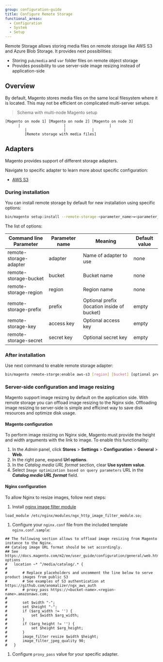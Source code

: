 ```yaml
---
group: configuration-guide
title: Configure Remote Storage
functional_areas:
  - Configuration
  - System
  - Setup
---
```


Remote Storage allows storing media files on remote storage like AWS S3 and Azure Blob Storage. It provides next possibilities:

- Storing `pub/media` and `var` folder files on remote object storage
- Provides possibility to use server-side image resizing instead of application-side

## Overview

By default, Magento stores media files on the same local filesystem where it is located. This may not be efficient on complicated multi-server setups.

> Schema with multi-node Magento setup

```
[Magento on node 1] [Magento on node 2] [Magento on node 3]
      |                    |                    |
         |                 |            |
         [Remote storage with media files]
```

## Adapters

Magento provides support of different storage adapters.

Navigate to specific adapter to learn more about specific configuration:

- [AWS S3]

### During installation

You can install remote storage by default for new installation using specific options:

```bash
bin/magento setup:install --remote-storage-<parameter_name>=<parameter_value>
```

The list of options:

|Command line Parameter|Parameter name|Meaning|Default value|
|--- |--- |--- |--- |
|remote-storage-adapter|adapter|Name of adapter to use|none|
|remote-storage-bucket|bucket|Bucket name|none|
|remote-storage-region|region|Region name|none|
|remote-storage-prefix|prefix|Optional prefix (location inside of bucket)|empty|
|remote-storage-key|access key|Optional access key|empty|
|remote-storage-secret|secret key|Optional secret key|empty|

### After installation

Use next command to enable remote storage adapter:

```bash
bin/magento remote-storge:enable aws-s3 [region] [bucket] [optional prefix] --access-key=[optional-access-key] --secret-key=[optional-secret-key]
```

### Server-side configuration and image resizing

Magento support image resizng by default on the application side. With remote storage you can offload image resizing to the Nginx side.
Offloading image resizing to server-side is simple and efficinet way to save disk resources and optimize disk usage.

#### Magento configuration

To perform image resizing on Nginx side, Magento must provide the height and width arguments with the link to image.
To enable this functionality:

1. In the _Admin_ panel, click **Stores** > **Settings** > **Configuration** > **General** > **Web**.
1. In the right pane, expand **Url options**.
1. In the _Catalog media URL format_ section, clear **Use system value**.
1. Select `Image optimization based on query parameters` URL in the **_Catalog media URL format_** field.

#### Nginx configuration

To allow Nginx to resize images, follow next steps:

1. Install [nginx image filter module]
```
load_module /etc/nginx/modules/ngx_http_image_filter_module.so;
```

1. Configure your `nginx.conf` file from the included template `nginx.conf.sample`:

```
## The following section allows to offload image resizing from Magento instance to the Nginx.
## Catalog image URL format should be set accordingly.
## See https://docs.magento.com/m2/ee/user_guide/configuration/general/web.html#url-options
#   location ~* ^/media/catalog/.* {
#
#       # Replace placeholders and uncomment the line below to serve product images from public S3
#       # See examples of S3 authentication at https://github.com/anomalizer/ngx_aws_auth
#       # proxy_pass https://<bucket-name>.<region-name>.amazonaws.com;
#
#       set $width "-";
#       set $height "-";
#       if ($arg_width != '') {
#           set $width $arg_width;
#       }
#       if ($arg_height != '') {
#           set $height $arg_height;
#       }
#       image_filter resize $width $height;
#       image_filter_jpeg_quality 90;
#   }
```

1. Configure `proxy_pass` value for your specific adapter.

[AWS S3]: {{site.baseurl}}/config-guide/remote-storage/config-remote-storage-aws-s3.html
[nginx image filter module]: http://nginx.org/en/docs/http/ngx_http_image_filter_module.html
